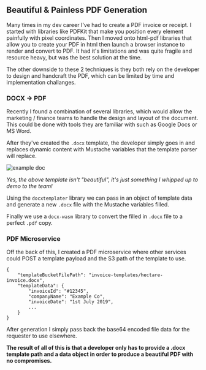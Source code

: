 ## Beautiful & Painless PDF Generation

Many times in my dev career I've had to create a PDF invoice or receipt. I started with libraries like PDFKit that make you position every element painfully with pixel coordinates. Then I moved onto html-pdf libraries that allow you to create your PDF in html then launch a browser instance to render and convert to PDF. It had it's limitations and was quite fragile and resource heavy, but was the best solution at the time.

The other downside to these 2 techniques is they both rely on the developer to design and handcraft the PDF, which can be limited by time and implementation challanges.

### DOCX -> PDF

Recently I found a combination of several libraries, which would allow the marketing / finance teams to handle the design and layout of the document. This could be done with tools they are familiar with such as Google Docs or MS Word.

After they've created the `.docx` template, the developer simply goes in and replaces dynamic content with Mustache variables that the template parser will replace.

![example doc](https://cl.ly/984ed23358e5/Screenshot%202019-07-10%20at%2020.40.09.png)

_Yes, the above template isn't "beautiful", it's just something I whipped up to demo to the team!_

Using the `docxtemplater` library we can pass in an object of template data and generate a new `.docx` file with the Mustache variables filled.

Finally we use a `docx-wasm` library to convert the filled in `.docx` file to a perfect `.pdf` copy.

### PDF Microservice

Off the back of this, I created a PDF microservice where other services could POST a template payload and the S3 path of the template to use.

```
{
	"templateBucketFilePath": "invoice-templates/hectare-invoice.docx",
	"templateData": {
		"invoiceId": "#12345",
        "companyName": "Example Co",
        "invoiceDate": "1st July 2019",
        ...
    }
}
```

After generation I simply pass back the base64 encoded file data for the requester to use elsewhere.

**The result of all of this is that a developer only has to provide a .docx template path and a data object in order to produce a beautiful PDF with no compromises.**
